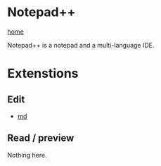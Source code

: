 # Notepad++
[home](../)

Notepad++ is a notepad and a multi-language IDE.

# Extenstions
## Edit
* [md](../exts/md.md)

## Read / preview
Nothing here.
